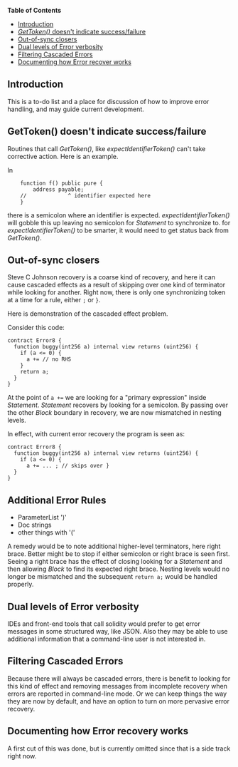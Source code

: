 <!-- markdown-toc start - Don't edit this section. Run M-x markdown-toc-refresh-toc -->
**Table of Contents**

- [Introduction](#introduction)
- [_GetToken()_ doesn't indicate success/failure](#gettoken-doesnt-indicate-successfailure)
- [Out-of-sync closers](#out-of-sync-closers)
- [Dual levels of Error verbosity](#dual-levels-of-error-verbosity)
- [Filtering Cascaded Errors](#filtering-cascaded-errors)
- [Documenting how Error recover works](#documenting-how-error-recover-works)

<!-- markdown-toc end -->

Introduction
------------

This is a to-do list and a place for discussion of how to improve error handling, and may guide current development.

GetToken() doesn't indicate success/failure
-------------------------------------------
Routines that call _GetToken()_, like _expectIdentifierToken()_ can't take corrective action. Here is an example.

In

```
    function f() public pure {
        address payable;
	//             ^ identifier expected here
    }
```

there is a semicolon where an identifier is expected. _expectIdentifierToken()_ will gobble this up leaving no semicolon for _Statement_ to synchronize to. for _expectIdentifierToken()_ to be smarter, it would need to get status back from _GetToken()_.

Out-of-sync closers
-------------------

Steve C Johnson recovery is a coarse kind of recovery, and here it can cause cascaded effects as a result of skipping over one kind of terminator while looking for another.
Right now, there is only one synchronizing token at a time for a rule,
either `;` or `}`.

Here is demonstration of the cascaded effect problem.

Consider this code:

```
contract Error8 {
  function buggy(int256 a) internal view returns (uint256) {
    if (a <= 0) {
      a += // no RHS
    }
    return a;
  }
}
```

At the point of `a +=` we are looking for a "primary expression" inside _Statement_. _Statement_ recovers by looking for a semicolon.
By passing over the other _Block_ boundary in recovery, we are now mismatched in nesting levels.

In effect, with current error recovery the program is seen as:

```
contract Error8 {
  function buggy(int256 a) internal view returns (uint256) {
    if (a <= 0) {
      a += ... ; // skips over }
  }
}
```

Additional Error Rules
----------------------

* ParameterList ')'
* Doc strings
* other things with '('

A remedy would be to note additional higher-level terminators, here right brace.
Better might be to stop if either semicolon or right brace is seen first. Seeing a right brace has the effect of closing looking for a _Statement_  and then allowing _Block_ to find its expected right brace. Nesting levels would no longer be mismatched and the subsequent `return a;` would be handled properly.

Dual levels of Error verbosity
------------------------------

IDEs and front-end tools that call solidity would prefer to get error messages in some structured way, like JSON. Also they may be able to use additional information that a command-line user is not interested in.

Filtering Cascaded Errors
-------------------------

Because there will always be cascaded errors, there is benefit to looking for this kind of effect and removing messages from incomplete recovery when errors are reported in command-line mode. Or we can keep things the way they are now by default, and have an option to turn on more pervasive error recovery.

Documenting how Error recovery works
------------------------------------

A first cut of this was done, but is currently omitted since that is a side track right now.
